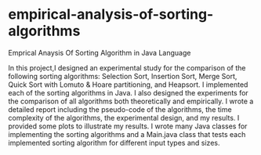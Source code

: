 # empirical-analysis-of-sorting-algorithms
Emprical Anaysis Of Sorting Algorithm in Java Language

In this project,I designed an experimental study for the comparison of the
following sorting algorithms: Selection Sort, Insertion Sort, Merge Sort, Quick Sort with
Lomuto & Hoare partitioning, and Heapsort.
I implemented each of the sorting algorithms in Java. I also designed the experiments
for the comparison of all algorithms both theoretically and empirically. I wrote a
detailed report including the pseudo-code of the algorithms, the time complexity of the
algorithms, the experimental design, and my results. I provided some plots to illustrate my results.
I wrote many Java classes for implementing the sorting algorithms and a Main.java class that tests each implemented sorting algorithm for different input
types and sizes.
